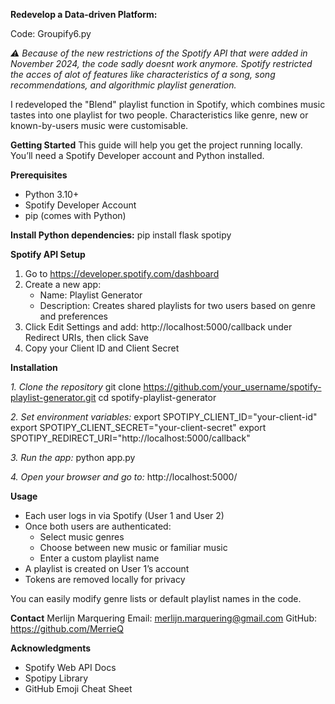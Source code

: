 **Redevelop a Data-driven Platform:**

Code: Groupify6.py

_⚠️ Because of the new restrictions of the Spotify API that were added in November 2024, the code sadly doesnt work anymore. Spotify restricted the acces of alot of features like characteristics of a song, song recommendations, and algorithmic playlist generation._

I redeveloped the "Blend" playlist function in Spotify, which combines music tastes into one playlist for two people. Characteristics like genre, new or known-by-users music were customisable.


**Getting Started**
This guide will help you get the project running locally. You’ll need a Spotify Developer account and Python installed.

**Prerequisites**
- Python 3.10+
- Spotify Developer Account
- pip (comes with Python)

**Install Python dependencies:**
pip install flask spotipy

**Spotify API Setup**
1. Go to https://developer.spotify.com/dashboard
2. Create a new app:
   - Name: Playlist Generator
   - Description: Creates shared playlists for two users based on genre and preferences
3. Click Edit Settings and add:
   http://localhost:5000/callback
   under Redirect URIs, then click Save
4. Copy your Client ID and Client Secret

**Installation**

_1. Clone the repository_
git clone https://github.com/your_username/spotify-playlist-generator.git
cd spotify-playlist-generator

_2. Set environment variables:_
export SPOTIPY_CLIENT_ID="your-client-id"
export SPOTIPY_CLIENT_SECRET="your-client-secret"
export SPOTIPY_REDIRECT_URI="http://localhost:5000/callback"

_3. Run the app:_
python app.py

_4. Open your browser and go to:_
http://localhost:5000/

**Usage**
- Each user logs in via Spotify (User 1 and User 2)
- Once both users are authenticated:
  - Select music genres
  - Choose between new music or familiar music
  - Enter a custom playlist name
- A playlist is created on User 1’s account
- Tokens are removed locally for privacy

You can easily modify genre lists or default playlist names in the code.


**Contact**
Merlijn Marquering
Email: merlijn.marquering@gmail.com
GitHub: https://github.com/MerrieQ

**Acknowledgments**
- Spotify Web API Docs
- Spotipy Library
- GitHub Emoji Cheat Sheet
